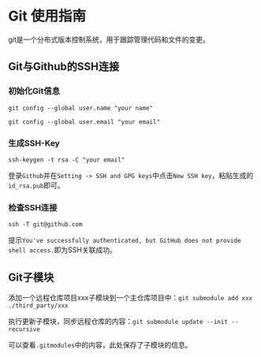 # Git 使用指南

git是一个分布式版本控制系统，用于跟踪管理代码和文件的变更。

## Git与Github的SSH连接

### 初始化Git信息

`git config --global user.name "your name"`

`git config --global user.email "your email"`

### 生成SSH-Key

`ssh-keygen -t rsa -C "your email"`

登录`Github`并在`Setting -> SSH and GPG keys`中点击`New SSH key`，粘贴生成的`id_rsa.pub`即可。

### 检查SSH连接

`ssh -T git@github.com`

提示`You've successfully authenticated, but GitHub does not provide shell access.`即为SSH关联成功。

## Git子模块

添加一个远程仓库项目xxx子模块到一个主仓库项目中：`git submodule add xxx ./third_party/xxx` 

执行更新子模块，同步远程仓库的内容：`git submodule update --init --recursive`

可以查看`.gitmodules`中的内容，此处保存了子模块的信息。
